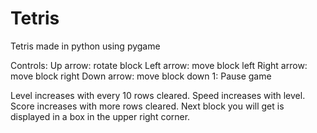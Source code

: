 # Tetris
Tetris made in python using pygame

Controls:
Up arrow: rotate block
Left arrow: move block left
Right arrow: move block right
Down arrow: move block down
1: Pause game

Level increases with every 10 rows cleared.
Speed increases with level.
Score increases with more rows cleared.
Next block you will get is displayed in a box in the upper right corner.
